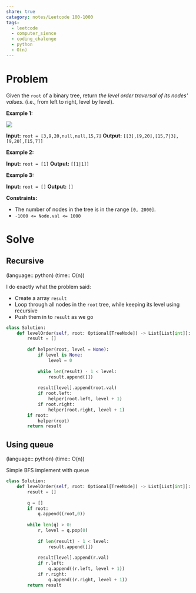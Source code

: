 ```yaml
---
share: true
catagory: notes/Leetcode 100-1000
tags:
  - leetcode
  - computer_sience
  - coding_chalenge
  - python
  - O(n)
---
```



# Problem

Given the `root` of a binary tree, return _the level order traversal of its nodes' values_. (i.e., from left to right, level by level).

**Example 1:**

![](https://assets.leetcode.com/uploads/2021/02/19/tree1.jpg)

**Input:** `root = [3,9,20,null,null,15,7]`
**Output:** `[[3],[9,20],[15,7|3],[9,20],[15,7]]`

**Example 2:**

**Input:** `root = [1]`
**Output:** `[[1|1]]`

**Example 3:**

**Input:** `root = []`
**Output:** `[]`

**Constraints:**

- The number of nodes in the tree is in the range `[0, 2000]`.
- `-1000 <= Node.val <= 1000`

# Solve

## Recursive
(language:: python) (time:: O(n))

I do exactly what the problem said:
- Create a array `result`
- Loop through all nodes in the `root` tree, while keeping its level using recursive
- Push them in to `result` as we go

```python
class Solution:
    def levelOrder(self, root: Optional[TreeNode]) -> List[List[int]]:
        result = []
        
        def helper(root, level = None):
            if level is None:
                level = 0
            
            while len(result) - 1 < level:
                result.append([])
            
            result[level].append(root.val)
            if root.left:
                helper(root.left, level + 1)
            if root.right:
                helper(root.right, level + 1)
        if root:
            helper(root)
        return result
```

## Using queue
(language:: python) (time:: O(n))

Simple BFS implement with queue

```python
class Solution:
    def levelOrder(self, root: Optional[TreeNode]) -> List[List[int]]:
        result = []
        
        q = []
        if root:
            q.append((root,0))
            
        while len(q) > 0:
            r, level = q.pop(0)
            
            if len(result) - 1 < level:
                result.append([])
            
            result[level].append(r.val)
            if r.left:
                q.append((r.left, level + 1))
            if r.right:
                q.append((r.right, level + 1))
        return result
```
